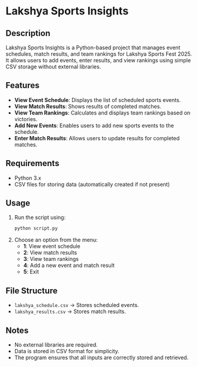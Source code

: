 # Lakshya Sports Insights

## Description
Lakshya Sports Insights is a Python-based project that manages event schedules, match results, and team rankings for Lakshya Sports Fest 2025. It allows users to add events, enter results, and view rankings using simple CSV storage without external libraries.

## Features
- **View Event Schedule**: Displays the list of scheduled sports events.
- **View Match Results**: Shows results of completed matches.
- **View Team Rankings**: Calculates and displays team rankings based on victories.
- **Add New Events**: Enables users to add new sports events to the schedule.
- **Enter Match Results**: Allows users to update results for completed matches.

## Requirements
- Python 3.x
- CSV files for storing data (automatically created if not present)

## Usage
1. Run the script using:
   ```sh
   python script.py
   ```
2. Choose an option from the menu:
   - **1**: View event schedule
   - **2**: View match results
   - **3**: View team rankings
   - **4**: Add a new event and match result
   - **5**: Exit

## File Structure
- `lakshya_schedule.csv` → Stores scheduled events.
- `lakshya_results.csv` → Stores match results.

## Notes
- No external libraries are required.
- Data is stored in CSV format for simplicity.
- The program ensures that all inputs are correctly stored and retrieved.

